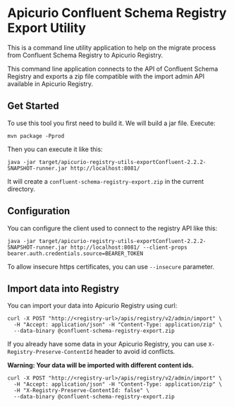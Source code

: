 # Apicurio Confluent Schema Registry Export Utility

This is a command line utility application to help on the migrate process from Confluent Schema Registry to Apicurio Registry.

This command line application connects to the API of Confluent Schema Registry and exports a zip file compatible with the import admin API available in Apicurio Registry.

## Get Started

To use this tool you first need to build it. We will build a jar file. Execute:
```
mvn package -Pprod
```

Then you can execute it like this:
```
java -jar target/apicurio-registry-utils-exportConfluent-2.2.2-SNAPSHOT-runner.jar http://localhost:8081/
```
It will create a `confluent-schema-registry-export.zip` in the current directory.

## Configuration

You can configure the client used to connect to the registry API like this:
```
java -jar target/apicurio-registry-utils-exportConfluent-2.2.2-SNAPSHOT-runner.jar http://localhost:8081/ --client-props bearer.auth.credentials.source=BEARER_TOKEN
```

To allow insecure https certificates, you can use `--insecure` parameter.

## Import data into Registry

You can import your data into Apicurio Registry using curl:
```
curl -X POST "http://<registry-url>/apis/registry/v2/admin/import" \
  -H "Accept: application/json" -H "Content-Type: application/zip" \
  --data-binary @confluent-schema-registry-export.zip
```

If you already have some data in your Apicurio Registry, you can use `X-Registry-Preserve-ContentId` header to avoid id conflicts.

**Warning: Your data will be imported with different content ids.**
```
curl -X POST "http://<registry-url>/apis/registry/v2/admin/import" \
  -H "Accept: application/json" -H "Content-Type: application/zip" \
  -H "X-Registry-Preserve-ContentId: false" \
  --data-binary @confluent-schema-registry-export.zip
```

